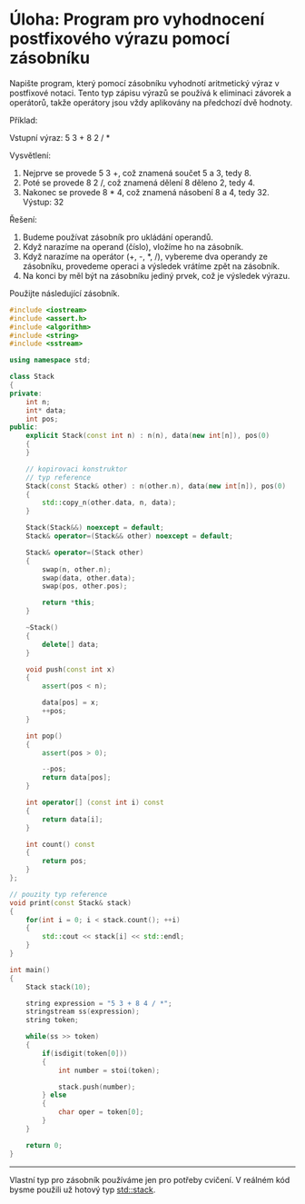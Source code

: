 # Úloha: Program pro vyhodnocení postfixového výrazu pomocí zásobníku

Napište program, který pomocí zásobníku vyhodnotí aritmetický výraz v postfixové notaci. Tento typ zápisu výrazů se používá k eliminaci závorek a operátorů, takže operátory jsou vždy aplikovány na předchozí dvě hodnoty.

Příklad:

Vstupní výraz: 5 3 + 8 2 / *

Vysvětlení:

1. Nejprve se provede 5 3 +, což znamená součet 5 a 3, tedy 8.
2. Poté se provede 8 2 /, což znamená dělení 8 děleno 2, tedy 4.
3. Nakonec se provede 8 * 4, což znamená násobení 8 a 4, tedy 32.
Výstup: 32

Řešení:
1. Budeme používat zásobník pro ukládání operandů.
2. Když narazíme na operand (číslo), vložíme ho na zásobník.
3. Když narazíme na operátor (+, -, *, /), vybereme dva operandy ze zásobníku, provedeme operaci a výsledek vrátíme zpět na zásobník.
4. Na konci by měl být na zásobníku jediný prvek, což je výsledek výrazu.

Použijte následující zásobník. 

```cpp
#include <iostream>
#include <assert.h>
#include <algorithm>
#include <string>
#include <sstream>

using namespace std;

class Stack
{
private:
    int n;
    int* data;
    int pos;
public:
    explicit Stack(const int n) : n(n), data(new int[n]), pos(0)
    {
    }

    // kopirovaci konstruktor
    // typ reference
    Stack(const Stack& other) : n(other.n), data(new int[n]), pos(0)
    {
        std::copy_n(other.data, n, data);
    }

    Stack(Stack&&) noexcept = default;
    Stack& operator=(Stack&& other) noexcept = default;

    Stack& operator=(Stack other)
    {
        swap(n, other.n);
        swap(data, other.data);
        swap(pos, other.pos);

        return *this;
    }

    ~Stack()
    {
        delete[] data;
    }

    void push(const int x)
    {
        assert(pos < n);

        data[pos] = x;
        ++pos;
    }

    int pop()
    {
        assert(pos > 0);

        --pos;
        return data[pos];
    }

    int operator[] (const int i) const
    {
        return data[i];
    }

    int count() const
    {
        return pos;
    }
};

// pouzity typ reference
void print(const Stack& stack)
{
    for(int i = 0; i < stack.count(); ++i)
    {
        std::cout << stack[i] << std::endl;
    }
}

int main()
{
    Stack stack(10);

    string expression = "5 3 + 8 4 / *";
    stringstream ss(expression);
    string token;

    while(ss >> token)
    {
        if(isdigit(token[0]))
        {
            int number = stoi(token);

            stack.push(number);
        } else
        {
            char oper = token[0];
        }
    }

    return 0;
}
```
---
Vlastní typ pro zásobník používáme jen pro potřeby cvičení. V reálném kód bysme použili už hotový typ [std::stack](https://en.cppreference.com/w/cpp/container/stack).
